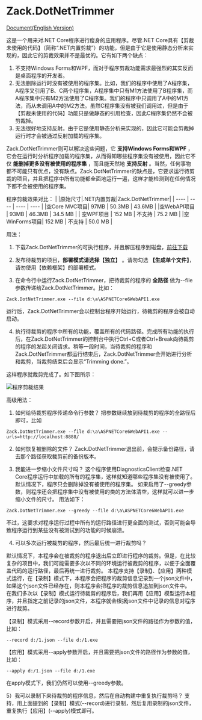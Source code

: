 ﻿# Zack.DotNetTrimmer
[Document(English Version)](https://github.com/yangzhongke/Zack.DotNetTrimmer/blob/main/README.md)

这是一个用来对.NET Core程序进行瘦身的应用程序。尽管.NET Core具有【剪裁未使用的代码】（简称“.NET内置剪裁”）的功能，但是由于它是使用静态分析来实现的，因此它的剪裁效果并不是最优的。它有如下两个缺点：
1) 不支持Windows Forms和WPF，而对于程序剪裁功能需求最强烈的其实反而是桌面程序的开发者。
2) 无法删除运行时没有被使用的程序集。比如，我们的程序中使用了A程序集，A程序又引用了B、C两个程序集，A程序集中只有M1方法使用了B程序集，而A程序集中只有M2方法使用了C程序集。我们的程序中只调用了A中的M1方法，而从未调用A中的M2方法。虽然C程序集没有被我们调用过，但是由于【剪裁未使用的代码】功能只是做静态的引用检查，因此C程序集仍然不会被剪裁掉。
3) 无法很好地支持反射。由于它是使用静态分析来实现的，因此它可能会剪裁掉运行时才会被通过反射加载的程序集。


Zack.DotNetTrimmer则可以解决这些问题，它 **支持Windows Forms和WPF** ，它会在运行时分析程序加载的程序集，从而得知哪些程序集没有被使用，因此它不仅 **能删掉更多没有被使用的程序集** ，而且能天然地 **支持反射** 。当然，任何事物都不可能只有优点，没有缺点。Zack.DotNetTrimmer的缺点是，它要求运行待剪裁的项目，并且把程序中所有功能都全面地运行一遍，这样才能检测到在任何情况下都不会被使用的程序集。

程序剪裁效果对比：
|			   |原始尺寸|.NET内置剪裁|Zack.DotNetTrimmer|
|  ----        | ----   | ----       | ----             |
|空Core MVC项目| 97MB   |  50.3MB    | 43.6MB           |
|空WebAPI项目  | 93MB   |  46.3MB    | 34.5 MB          |
| 空WPF项目    | 152 MB |  不支持    | 75.2 MB          |
|空WinForms项目| 152 MB |  不支持    | 50.0 MB          |


用法：
1) 下载Zack.DotNetTrimmer的可执行程序，并且解压程序到磁盘，[前往下载](https://github.com/yangzhongke/Zack.DotNetTrimmer/releases)


2) 发布待裁剪的项目，**部署模式请选择【独立】** 。请勿勾选 **【生成单个文件】**，请勿使用【依赖框架】的部署模式。
3) 在命令行中运行Zack.DotNetTrimmer，把待裁剪的程序的 **全路径** 做为--file参数传递给Zack.DotNetTrimmer。比如：

```
Zack.DotNetTrimmer.exe --file d:\a\ASPNETCore6WebAPI1.exe
```

运行后，Zack.DotNetTrimmer会以控制台程序开始运行，待裁剪的程序会被自动启动。

4)  执行待裁剪的程序中所有的功能，覆盖所有的代码路径。完成所有功能的执行后，在Zack.DotNetTrimmer的控制台中执行Ctrl+C或者Ctrl+Break向待裁剪的程序的发起关闭请求。稍等一段时间，当待裁剪的程序和Zack.DotNetTrimmer都运行结束后，Zack.DotNetTrimmer会开始进行分析和裁剪，当裁剪结束后会显示“Trimming done.”。

这样程序就裁剪完成了。如下图所示：


![程序剪裁结果](https://raw.githubusercontent.com/yangzhongke/Zack.DotNetTrimmer/main/images/1.png)

高级用法：
1) 如何给待裁剪程序传递命令行参数？
把参数继续放到待裁剪的程序的全路径后即可，比如

```
Zack.DotNetTrimmer.exe --file d:\a\ASPNETCore6WebAPI1.exe --urls=http://localhost:8888/
```

2) 如何恢复被删除的文件？
Zack.DotNetTrimmer退出前，会提示备份路径，请去那个路径获取裁剪前的备份版本。

3) 我能进一步缩小文件尺寸吗？
这个程序使用DiagnosticsClient检查.NET Core程序运行中加载的所有的程序集，这样就知道哪些程序集没有被使用了。默认情况下，程序只会删除掉没有被使用的程序集。
如果启用了--greedy参数，则程序还会把程序集中没有被使用的类的方法体清空，这样就可以进一步缩小文件的尺寸。
用法如下：

```
Zack.DotNetTrimmer.exe --greedy --file d:\a\ASPNETCore6WebAPI1.exe
```

不过，这要求对程序运行过程中所有的运行路径进行更全面的测试，否则可能会导致程序运行到某些没有被测试到的功能的时候崩溃。

4) 可以多次运行被裁剪的程序，然后最后统一进行裁剪吗？

默认情况下，本程序会在被裁剪的程序退出后立即进行程序的裁剪。但是，在比较复杂的项目中，我们可能需要多次以不同的环境运行被裁剪的程序，以便于全面覆盖代码的运行路径，最后再统一进行裁剪。
本程序支持【录制】、【应用】两种模式运行，在【录制】模式下，本程序会把程序的裁剪信息记录到一个json文件中，如果这个json文件已经存在，则本程序会把程序的裁剪信息追加到json文件中。
在我们多次以【录制】模式运行待裁剪的程序后，我们再用【应用】模型运行本程序，并且指定之前记录的json文件，本程序就会根据json文件中记录的信息对程序进行裁剪。

【录制】模式采用--record参数开启，并且需要把json文件的路径作为参数的值，比如：
```
--record d:/1.json --file d:/1.exe
```

【应用】模式采用--apply参数开启，并且需要把json文件的路径作为参数的值，比如：
```
--apply d:/1.json --file d:/1.exe
```

在apply模式下，我们仍然可以使用--greedy参数。

5）我可以录制下来待裁剪的程序信息，然后在自动构建中重复执行裁剪吗？
支持，用上面提到的【录制】模式(--record)进行录制，然后复用录制的json文件，重复执行【应用】(--apply)模式即可。